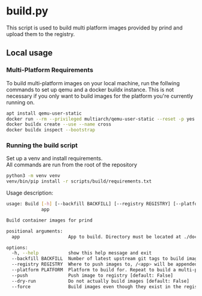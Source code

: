# build.py
This script is used to build multi platform images provided by prind and upload them to the registry. 

## Local usage
### Multi-Platform Requirements
To build multi-platform images on your local machine, run the follwing commands to set up qemu and a docker buildx instance. This is not necessary if you only want to build images for the platform you're currently running on.

```bash
apt install qemu-user-static
docker run --rm --privileged multiarch/qemu-user-static --reset -p yes
docker buildx create --use --name cross
docker buildx inspect --bootstrap
```
### Running the build script
Set up a venv and install requirements.  
All commands are run from the root of the repository
```bash
python3 -m venv venv
venv/bin/pip install -r scripts/build/requirements.txt
```

Usage description:
```bash
usage: Build [-h] [--backfill BACKFILL] [--registry REGISTRY] [--platform PLATFORM] [--push] [--dry-run] [--force]
             app

Build container images for prind

positional arguments:
  app                  App to build. Directory must be located at ./docker/<app>

options:
  -h, --help           show this help message and exit
  --backfill BACKFILL  Number of latest upstream git tags to build images for [default: 3]
  --registry REGISTRY  Where to push images to, /<app> will be appended
  --platform PLATFORM  Platform to build for. Repeat to build a multi-platform image [default: linux/amd64]
  --push               Push image to registry [default: False]
  --dry-run            Do not actually build images [default: False]
  --force              Build images even though they exist in the registry [default: False]
```